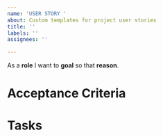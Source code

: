 ```yaml
---
name: 'USER STORY '
about: Custom templates for project user stories
title: ''
labels: ''
assignees: ''

---
```


As a **role** I want to **goal** so that **reason**.

# Acceptance Criteria

# Tasks

